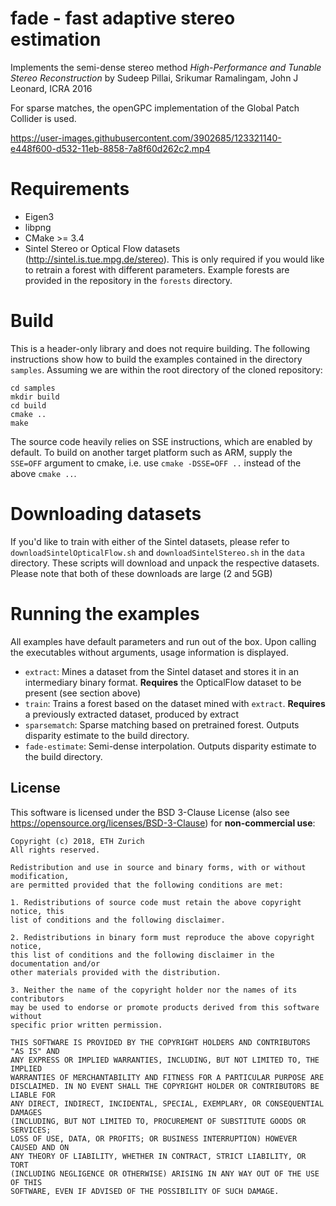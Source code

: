 


fade - fast adaptive stereo estimation 
===

Implements the semi-dense stereo method *High-Performance and Tunable Stereo Reconstruction* by Sudeep Pillai, Srikumar Ramalingam, 
John J Leonard, ICRA 2016
 
For sparse matches, the openGPC implementation of the Global Patch Collider is used.


https://user-images.githubusercontent.com/3902685/123321140-e448f600-d532-11eb-8858-7a8f60d262c2.mp4
# Requirements
- Eigen3
- libpng
- CMake >= 3.4
- Sintel Stereo or Optical Flow datasets (http://sintel.is.tue.mpg.de/stereo).
This is only required if you would like to retrain a forest with different parameters.
Example forests are provided in the repository in the `forests` directory.

# Build
This is a header-only library and does not require building. 
The following instructions show how to build the examples contained in the directory `samples`.
Assuming we are within the root directory of the cloned repository:

```
cd samples
mkdir build
cd build
cmake ..
make 
```
The source code heavily relies on SSE instructions, which are enabled by default.
To build on another target platform such as ARM, supply the `SSE=OFF` argument to cmake, i.e.
use `cmake -DSSE=OFF ..` instead of the above `cmake ..`.

# Downloading datasets
If you'd like to train with either of the Sintel datasets, please refer to
`downloadSintelOpticalFlow.sh` and `downloadSintelStereo.sh` in the `data` directory.
These scripts will download and unpack the respective datasets. Please note
that both of these downloads are large (2 and 5GB)

# Running the examples
All examples have default parameters and run out of the box. Upon calling
the executables without arguments, usage information is displayed.

- `extract`: Mines a dataset from the Sintel dataset and stores it in an intermediary 
binary format. **Requires** the OpticalFlow dataset to be present (see section above)
- `train`: Trains a forest based on the dataset mined with `extract`.
**Requires** a previously extracted dataset, produced by extract
- `sparsematch`: Sparse matching based on pretrained forest. Outputs disparity estimate
to the build directory.
- `fade-estimate`: Semi-dense interpolation. Outputs disparity estimate to the build directory.


## License 
This software is licensed under the BSD 3-Clause License 
(also see https://opensource.org/licenses/BSD-3-Clause) for **non-commercial use**:

    Copyright (c) 2018, ETH Zurich
    All rights reserved.
    
    Redistribution and use in source and binary forms, with or without modification, 
    are permitted provided that the following conditions are met:
    
    1. Redistributions of source code must retain the above copyright notice, this 
    list of conditions and the following disclaimer.
    
    2. Redistributions in binary form must reproduce the above copyright notice, 
    this list of conditions and the following disclaimer in the documentation and/or 
    other materials provided with the distribution.
    
    3. Neither the name of the copyright holder nor the names of its contributors 
    may be used to endorse or promote products derived from this software without 
    specific prior written permission.
    
    THIS SOFTWARE IS PROVIDED BY THE COPYRIGHT HOLDERS AND CONTRIBUTORS "AS IS" AND 
    ANY EXPRESS OR IMPLIED WARRANTIES, INCLUDING, BUT NOT LIMITED TO, THE IMPLIED 
    WARRANTIES OF MERCHANTABILITY AND FITNESS FOR A PARTICULAR PURPOSE ARE 
    DISCLAIMED. IN NO EVENT SHALL THE COPYRIGHT HOLDER OR CONTRIBUTORS BE LIABLE FOR 
    ANY DIRECT, INDIRECT, INCIDENTAL, SPECIAL, EXEMPLARY, OR CONSEQUENTIAL DAMAGES 
    (INCLUDING, BUT NOT LIMITED TO, PROCUREMENT OF SUBSTITUTE GOODS OR SERVICES; 
    LOSS OF USE, DATA, OR PROFITS; OR BUSINESS INTERRUPTION) HOWEVER CAUSED AND ON 
    ANY THEORY OF LIABILITY, WHETHER IN CONTRACT, STRICT LIABILITY, OR TORT 
    (INCLUDING NEGLIGENCE OR OTHERWISE) ARISING IN ANY WAY OUT OF THE USE OF THIS 
    SOFTWARE, EVEN IF ADVISED OF THE POSSIBILITY OF SUCH DAMAGE.

